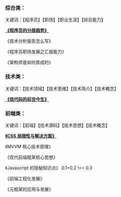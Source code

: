 ### 综合类：

关键词：【程序员】【职场】【职业生涯】【综合能力】

[**《程序员的分层趋势》**](./%E3%80%8A%E7%A8%8B%E5%BA%8F%E5%91%98%E7%9A%84%E5%88%86%E5%B1%82%E8%B6%8B%E5%8A%BF%E3%80%8B.md)

《技术分析报告怎么写》

《程序员职场发展之汇报能力》

《架构师是如何炼成的》



### 技术类：

关键词：【技术领域】【技术思维】【技术简介】【技术概念】

[**《低代码的前世今生》**](./%E3%80%8A%E4%BD%8E%E4%BB%A3%E7%A0%81%E7%9A%84%E5%89%8D%E4%B8%96%E4%BB%8A%E7%94%9F%E3%80%8B.md)



### 前端类：

关键词：【前端】【技术源码】【技术思想】【技术概念】

[**《CSS 局限性与解决方案》**](./%E3%80%8ACSS%E5%B1%80%E9%99%90%E6%80%A7%E4%B8%8E%E8%A7%A3%E5%86%B3%E6%96%B9%E6%A1%88%E3%80%8B.md)

《MVVM 核心技术原理》

《现代前端框架核心思想》

《Javascript 的隐秘知识点》 0.1+0.2 !== 0.3

《前端工程化发展》

《元框架的应用与发展》

